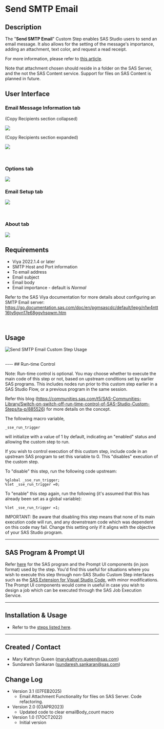 # Send SMTP Email

## Description

The "**Send SMTP Email**" Custom Step enables SAS Studio users to send an email message.  It also allows for the setting of the message's importance, adding an attachment, text color, and request a read receipt.

For more information, please refer to [this article](https://communities.sas.com/t5/SAS-Communities-Library/SAS-Viya-Send-Email-Custom-Step-Featuring-the-Color-Picker/ta-p/839499).

Note that attachment chosen should reside in a folder on the SAS Server, and the not the SAS Content service. Support for files on SAS Content is planned in future.

## User Interface

### Email Message Information tab
(Copy Recipients section collapsed)

   ![](img/EmailMessage1.png)

(Copy Recipients section expanded)

   ![](img/EmailMessage2.png)

<br>

### Options tab

   ![](img/Options.png)

### Email Setup tab

   ![](img/EmailSetup.png)

<br>

### About tab

   ![](img/About.png)

## Requirements

* Viya 2022.1.4 or later
* SMTP Host and Port information
* To email address
* Email subject
* Email body
* Email importance - default is *Normal*

Refer to the SAS Viya documentation for more details about configuring an SMTP Email server: https://go.documentation.sas.com/doc/en/pgmsascdc/default/lepg/n1w4ntt16ty6gvn17e68ggvhspwm.htm

<br>

## Usage

![Send SMTP Email Custom Step Usage](./img/Send_SMTP_Email.gif)

<br>
----
## Run-time Control

Note: Run-time control is optional.  You may choose whether to execute the main code of this step or not, based on upstream conditions set by earlier SAS programs.  This includes nodes run prior to this custom step earlier in a SAS Studio Flow, or a previous program in the same session.

Refer this blog (https://communities.sas.com/t5/SAS-Communities-Library/Switch-on-switch-off-run-time-control-of-SAS-Studio-Custom-Steps/ta-p/885526) for more details on the concept.

The following macro variable,
```sas
_sse_run_trigger
```

will initialize with a value of 1 by default, indicating an "enabled" status and allowing the custom step to run.

If you wish to control execution of this custom step, include code in an upstream SAS program to set this variable to 0.  This "disables" execution of the custom step.

To "disable" this step, run the following code upstream:

```sas
%global _sse_run_trigger;
%let _sse_run_trigger =0;
```

To "enable" this step again, run the following (it's assumed that this has already been set as a global variable):

```sas
%let _sse_run_trigger =1;
```


IMPORTANT: Be aware that disabling this step means that none of its main execution code will run, and any  downstream code which was dependent on this code may fail.  Change this setting only if it aligns with the objective of your SAS Studio program.

----
## SAS Program & Prompt UI

Refer [here](./extras/) for the SAS program and the Prompt UI components (in json format) used by the step.  You'd find this useful for situations where you wish to execute this step through non-SAS Studio Custom Step interfaces such as the [SAS Extension for Visual Studio Code](https://github.com/sassoftware/vscode-sas-extension), with minor modifications. The Prompt UI components would come in useful in case you wish to design a job which can be executed through the SAS Job Execution Service. 

----
## Installation & Usage

- Refer to the [steps listed here](https://github.com/sassoftware/sas-studio-custom-steps#getting-started---making-a-custom-step-from-this-repository-available-in-sas-studio).

----
## Created / Contact
- Mary Kathryn Queen (marykathryn.queen@sas.com)
- Sundaresh Sankaran (sundaresh.sankaran@sas.com)


## Change Log

* Version 3.1 (07FEB2025)
    * Email Attachment Functionality for files on SAS Server. Code refactoring.
* Version 2.0 (03APR2023)
    * Updated code to clear emailBody_count macro
* Version 1.0 (17OCT2022)
    * Initial version